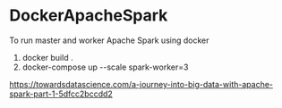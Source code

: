 # DockerApacheSpark

To run master and worker Apache Spark using docker

1. docker build .
2. docker-compose up --scale spark-worker=3

https://towardsdatascience.com/a-journey-into-big-data-with-apache-spark-part-1-5dfcc2bccdd2